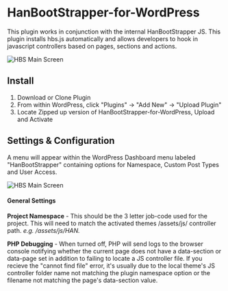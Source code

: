 # HanBootStrapper-for-WordPress
This plugin works in conjunction with the internal HanBootStrapper JS. This plugin installs hbs.js automatically and allows developers to hook in javascript controllers based on pages, sections and actions.

![HBS Main Screen](https://github.com/hansoninc/HanBootStrapper-for-WordPress/blob/master/images/screens/hbs-screen.png)

## Install

1. Download or Clone Plugin
2. From within WordPress, click "Plugins" -> "Add New" -> "Upload Plugin"
3. Locate Zipped up version of HanBootStrapper-for-WordPress, Upload and Activate

## Settings & Configuration
A menu will appear within the WordPress Dashboard menu labeled "HanBootStrapper" containing options for Namespace, Custom Post Types and User Access.

![HBS Main Screen](https://github.com/hansoninc/HanBootStrapper-for-WordPress/blob/master/images/screens/hbs-screen-menu.png)


#### General Settings
**Project Namespace** - This should be the 3 letter job-code used for the project. This will need to match the activated themes /assets/js/ controller path. *e.g. /assets/js/HAN.*

**PHP Debugging** - When turned off, PHP will send logs to the browser console notifying whether the current page does not have a data-section or data-page set in addition to failing to locate a JS controller file. If you recieve the "cannot find file" error, it's usually due to the local theme's JS controller folder name not matching the plugin namespace option or the filename not matching the page's data-section value.
